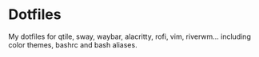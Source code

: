 # Dotfiles

My dotfiles for qtile, sway, waybar, alacritty, rofi, vim, riverwm... including color themes, bashrc and bash aliases.
